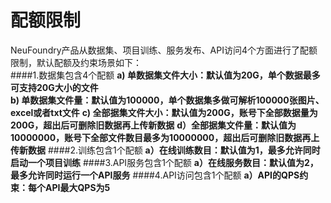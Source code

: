 # 配额限制

NeuFoundry产品从数据集、项目训练、服务发布、API访问4个方面进行了配额限制，默认配额及约束场景如下：  
####1.数据集包含4个配额
**a) 单数据集文件大小：默认值为20G，单个数据最多可支持20G大小的文件**  
**b) 单数据集文件量：默认值为100000，单个数据集多做可解析100000张图片、excel或者txt文件**
**c) 全部据集文件大小：默认值为200G，账号下全部数据量为200G，超出后可删除旧数据再上传新数据**
**d）全部据集文件量：默认值为10000000，账号下全部文件数目最多为10000000，超出后可删除旧数据再上传新数据**
####2.训练包含1个配额
**a）在线训练数目：默认值为1，最多允许同时启动一个项目训练**
####3.API服务包含1个配额
**a）在线服务数目：默认值为2，最多允许同时运行一个API服务**
####4.API访问包含1个配额
**a）API的QPS约束：每个API最大QPS为5**



